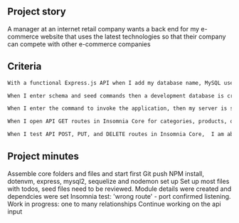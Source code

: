 ## Project story
A manager at an internet retail company wants a back end for my e-commerce website that uses the latest technologies
so that their company can compete with other e-commerce companies

## Criteria

```md
With a functional Express.js API when I add my database name, MySQL username, and MySQL password to an environment variable file then I am able to connect to a database using Sequelize

When I enter schema and seed commands then a development database is created and is seeded with test data

When I enter the command to invoke the application, then my server is started and the Sequelize models are synced to the MySQL database

When I open API GET routes in Insomnia Core for categories, products, or tags, then the data for each of these routes is displayed in a formatted JSON

When I test API POST, PUT, and DELETE routes in Insomnia Core,  I am able to successfully create, update, and delete data in my database
```

## Project minutes

Assemble core folders and files and start first Git push
NPM install, dotenvm, express, mysql2, sequelize and nodemon set up
Set up most files with todos, seed files need to be reviewed.
Module details were created and dependcies were set 
Insomnia test: 'wrong route' - port confirmed listening.
Work in progress: one to many relationships 
Continue working on the api input
